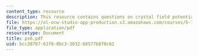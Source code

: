 ```yaml
---
content_type: resource
description: This resource contains questions on crystal field potential.
file: https://ol-ocw-studio-app-production.s3.amazonaws.com/courses/5-73-introductory-quantum-mechanics-i-fall-2005/bcc387b761f80bc3303268577b8f0c62_ps6.pdf
file_type: application/pdf
resourcetype: Document
title: ps6.pdf
uid: bcc387b7-61f8-0bc3-3032-68577b8f0c62
---
```

